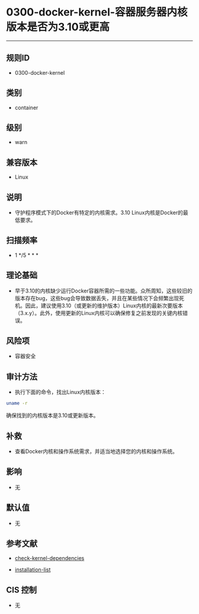 # 0300-docker-kernel-容器服务器内核版本是否为3.10或更高
---

## 规则ID

- 0300-docker-kernel


## 类别

- container


## 级别

- warn


## 兼容版本


- Linux




## 说明


- 守护程序模式下的Docker有特定的内核需求。3.10 Linux内核是Docker的最低要求。



## 扫描频率
- 1 */5 * * *

## 理论基础


- 早于3.10的内核缺少运行Docker容器所需的一些功能。众所周知，这些较旧的版本存在bug，这些bug会导致数据丢失，并且在某些情况下会频繁出现死机。因此，建议使用3.10（或更新的维护版本）Linux内核的最新次要版本（3.x.y）。此外，使用更新的Linux内核可以确保修复之前发现的关键内核错误。






## 风险项


- 容器安全



## 审计方法
- 执行下面的命令，找出Linux内核版本：

```bash
uname -r
```
确保找到的内核版本是3.10或更新版本。



## 补救
- 查看Docker内核和操作系统需求，并适当地选择您的内核和操作系统。



## 影响


- 无




## 默认值


- 无




## 参考文献


- [check-kernel-dependencies](https://docs.docker.com/installation/binaries/#check-kernel-dependencies)



- [installation-list](https://docs.docker.com/installation/#installation-list)



## CIS 控制


- 无


